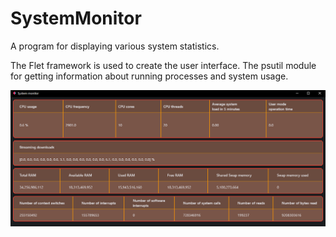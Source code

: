 # SystemMonitor
A program for displaying various system statistics.

The Flet framework is used to create the user interface.
The psutil module for getting information about running processes and system usage.

![example of the program interface](https://github.com/Samarin86/SystemMonitor/blob/master/sm.png)


